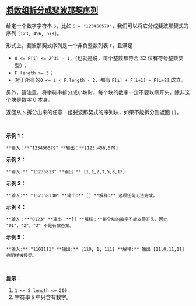 ## [将数组拆分成斐波那契序列](https://leetcode-cn.com/problems/split-array-into-fibonacci-sequence/)

给定一个数字字符串 `S`，比如 `S = "123456579"`，我们可以将它分成斐波那契式的序列 `[123, 456, 579]`。

形式上，斐波那契式序列是一个非负整数列表 `F`，且满足：

*   `0 <= F[i] <= 2^31 - 1`，（也就是说，每个整数都符合 32 位有符号整数类型）；
*   `F.length >= 3`；
*   对于所有的`0 <= i < F.length - 2`，都有 `F[i] + F[i+1] = F[i+2]` 成立。

另外，请注意，将字符串拆分成小块时，每个块的数字一定不要以零开头，除非这个块是数字 0 本身。

返回从 `S` 拆分出来的任意一组斐波那契式的序列块，如果不能拆分则返回 `[]`。

 

**示例 1：**

`**输入：**"123456579"
**输出：**[123,456,579]
`

**示例 2：**

`**输入:** "11235813"
**输出:** [1,1,2,3,5,8,13]
`

**示例 3：**

`**输入:** "112358130"
**输出:** []
**解释:** 这项任务无法完成。
`

**示例 4：**

`**输入：**"0123"
**输出：**[]
**解释：**每个块的数字不能以零开头，因此 "01"，"2"，"3" 不是有效答案。
`

**示例 5：**

`**输入:** "1101111"
**输出:** [110, 1, 111]
**解释:** 输出 [11,0,11,11] 也同样被接受。
`

 

**提示：**

1.  `1 <= S.length <= 200`
2.  字符串 `S` 中只含有数字。